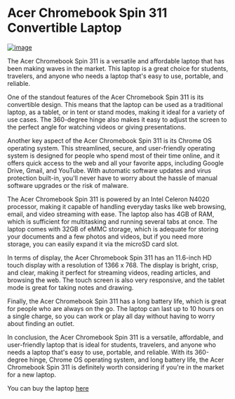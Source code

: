 # Acer Chromebook Spin 311 Convertible Laptop

[![image](https://user-images.githubusercontent.com/6882879/218338964-98beed54-d798-48b3-8d6d-ff6d48d5f966.png)](https://amzn.to/3loSJgt)

The Acer Chromebook Spin 311 is a versatile and affordable laptop that has been making waves in the market. This laptop is a great choice for students, travelers, and anyone who needs a laptop that's easy to use, portable, and reliable.

One of the standout features of the Acer Chromebook Spin 311 is its convertible design. This means that the laptop can be used as a traditional laptop, as a tablet, or in tent or stand modes, making it ideal for a variety of use cases. The 360-degree hinge also makes it easy to adjust the screen to the perfect angle for watching videos or giving presentations.

Another key aspect of the Acer Chromebook Spin 311 is its Chrome OS operating system. This streamlined, secure, and user-friendly operating system is designed for people who spend most of their time online, and it offers quick access to the web and all your favorite apps, including Google Drive, Gmail, and YouTube. With automatic software updates and virus protection built-in, you'll never have to worry about the hassle of manual software upgrades or the risk of malware.

The Acer Chromebook Spin 311 is powered by an Intel Celeron N4020 processor, making it capable of handling everyday tasks like web browsing, email, and video streaming with ease. The laptop also has 4GB of RAM, which is sufficient for multitasking and running several tabs at once. The laptop comes with 32GB of eMMC storage, which is adequate for storing your documents and a few photos and videos, but if you need more storage, you can easily expand it via the microSD card slot.

In terms of display, the Acer Chromebook Spin 311 has an 11.6-inch HD touch display with a resolution of 1366 x 768. The display is bright, crisp, and clear, making it perfect for streaming videos, reading articles, and browsing the web. The touch screen is also very responsive, and the tablet mode is great for taking notes and drawing.

Finally, the Acer Chromebook Spin 311 has a long battery life, which is great for people who are always on the go. The laptop can last up to 10 hours on a single charge, so you can work or play all day without having to worry about finding an outlet.

In conclusion, the Acer Chromebook Spin 311 is a versatile, affordable, and user-friendly laptop that is ideal for students, travelers, and anyone who needs a laptop that's easy to use, portable, and reliable. With its 360-degree hinge, Chrome OS operating system, and long battery life, the Acer Chromebook Spin 311 is definitely worth considering if you're in the market for a new laptop.


You can buy the laptop [here](https://amzn.to/3loSJgt)

